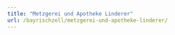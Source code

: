 ```yaml
---
title: "Metzgerei und Apotheke Linderer"
url: /bayrischzell/metzgerei-und-apotheke-linderer/
---
```

